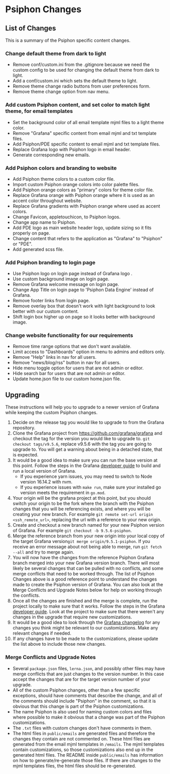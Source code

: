 # Psiphon Changes

## List of Changes

This is a summary of the Psiphon specific content changes.

### Change default theme from dark to light

- Remove conf/custom.ini from the .gitignore because we need the custom config to be used for changing the default theme from dark to light.
- Add a conf/custom.ini which sets the default theme to light.
- Remove theme change radio buttons from user preferences form.
- Remove theme change option from nav menu.

### Add custom Psiphon content, and set color to match light theme, for email templates

- Set the background color of all email template mjml files to a light theme color.
- Remove "Grafana" specific content from email mjml and txt template files.
- Add Psiphon/PDE specific content to email mjml and txt template files.
- Replace Grafana logo with Psiphon logo in email header.
- Generate corresponding new emails.

### Add Psiphon colors and branding to website

- Add Psiphon theme colors to a custom color file.
- Import custom Psiphon orange colors into color palette files.
- Add Psiphon orange colors as "primary" colors for theme color file.
- Replace Grafana orange with Psiphon orange where it is used as an accent color throughout website.
- Replace Grafana gradients with Psiphon orange where used as accent colors.
- Change Favicon, appletouchicon, to Psiphon logos.
- Change app name to Psiphon.
- Add PDE logo as main website header logo, update sizing so it fits properly on page.
- Change content that refers to the application as "Grafana" to "Psiphon" or "PDE".
- Add generated scss file.

### Add Psiphon branding to login page

- Use Psiphon logo on login page instead of Grafana logo .
- Use custom background image on login page.
- Remove Grafana welcome message on login page.
- Change App Title on login page to 'Psiphon Data Engine' instead of Grafana.
- Remove footer links from login page.
- Remove overlay box that doesn't work with light background to look better with our custom content.
- Shift login box higher up on page so it looks better with background image.

### Change website functionality for our requirements

- Remove time range options that we don't want available.
- Limit access to "Dashboards" option in menu to admins and editors only.
- Remove "Help" links in nav for all users.
- Remove "news/blog/rss" button in nav for all users.
- Hide menu toggle option for users that are not admin or editor.
- Hide search bar for users that are not admin or editor.
- Update home.json file to our custom home.json file.

## Upgrading

These instructions will help you to upgrade to a newer version of Grafana while keeping the custom Psiphon changes.

1. Decide on the release tag you would like to upgrade to from the Grafana repository.
2. Clone the Grafana project from https://github.com/grafana/grafana and checkout the tag for the version you would like to upgrade to. `git checkout tags/v9.5.6`, replace v9.5.6 with the tag you are going to upgrade to. You will get a warning about being in a detached state, that is expected.
3. It would be a good idea to make sure you can run the base version at this point. Follow the steps in the Grafana [developer guide](https://github.com/grafana/grafana/blob/main/contribute/developer-guide.md) to build and run a local version of Grafana.
   - If you experience yarn issues, you may need to switch to Node version 16.14.2 with nvm.
   - If you experience issues with `make run`, make sure your installed go version meets the requirement in `go.mod`.
4. Your origin will be the grafana project at this point, but you should switch your origin to be the fork where the branch with the Psiphon changes that you will be referencing exists, and where you will be creating your new branch. For example `git remote set-url origin <ssh_remote_url>`, replacing the url with a reference to your new origin.
5. Create and checkout a new branch named for your new Psiphon version of Grafana. For example `git checkout -b 9.5.6-psiphon`.
6. Merge the reference branch from your new origin into your local copy of the target Grafana version`git merge origin/9.5.1-psiphon`. If you receive an error message about not being able to merge, run `git fetch --all` and try to merge again.
7. You will now have the changes from the reference Psiphon Grafana branch merged into your new Grafana version branch. There will most likely be several changes that can be pulled with no conflicts, and some merge conflicts that need to be worked through. The list of Psiphon Changes above is a good reference point to understand the changes made to create the Psiphon version of Grafana. You can also look at the Merge Conflicts and Upgrade Notes below for help on working through the conflicts.
8. Once all the changes are finished and the merge is complete, run the project locally to make sure that it works. Follow the steps in the Grafana [developer guide](https://github.com/grafana/grafana/blob/main/contribute/developer-guide.md). Look at the project to make sure that there weren't any changes in the upgrade that require new customizations.
9. It would be a good idea to look through the [Grafana changelog](https://github.com/grafana/grafana/blob/main/CHANGELOG.md) for any changes you think might be relevant to our customizations. Make any relevant changes if needed.
10. If any changes have to be made to the customizations, please update the list above to include those new changes.

### Merge Conflicts and Upgrade Notes

- Several `package.json` files, `lerna.json`, and possibly other files may have merge conflicts that are just changes to the version number. In this case accept the changes that are for the target version number of your upgrade.
- All of the custom Psiphon changes, other than a few specific exceptions, should have comments that describe the change, and all of the comments should include "Psiphon" in the comment, so that it is obvious that this change is part of the Psiphon customizations.
- The name Psiphon is also used for naming custom colors and files where possible to make it obvious that a change was part of the Psiphon customizations.
- The `.txt` files with custom changes don't have comments in them.
- The html files in `public/emails` are generated files and therefore the changes they contain are not commented on. These html files are generated from the email mjml templates in `/emails`. The mjml templates contain customizations, so those customizations also end up in the generated html files. The README inside `public/emails` has information on how to generate/re-generate those files. If there are changes to the mjml templates files, the html files should be re-generated.
